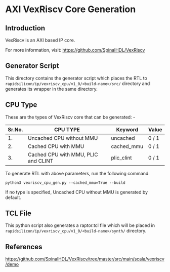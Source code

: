 # AXI VexRiscv Core Generation 
## Introduction

VexRiscv is an AXI based IP core.

For more information, visit: https://github.com/SpinalHDL/VexRiscv

## Generator Script
This directory contains the generator script which places the RTL to `rapidsilicon/ip/vexriscv_cpu/v1_0/<build-name>/src/` directory and generates its wrapper in the same directory. 

## CPU Type
These are the types of VexRiscv core that can be generated: -

| Sr.No.|      CPU TYPE                      |       Keyword      |    Value        |
|-------|------------------------------------|--------------------|-----------------|
|   1.  | Uncached CPU without MMU           |     uncached       |    0 / 1        |
|   2.  |   Cached CPU with MMU              |     cached_mmu     |    0 / 1        |
|   3.  |Cached CPU with MMU, PLIC and CLINT |     plic_clint     |    0 / 1        |

To generate RTL with above parameters, run the following command:
```
python3 vexriscv_cpu_gen.py --cached_mmu=True --build
```
If no type is specified, Uncached CPU without MMU is generated by default.
## TCL File

This python script also generates a raptor.tcl file which will be placed in `rapidsilicon/ip/vexriscv_cpu/v1_0/<build-name>/synth/` directory.


## References

https://github.com/SpinalHDL/VexRiscv/tree/master/src/main/scala/vexriscv/demo
